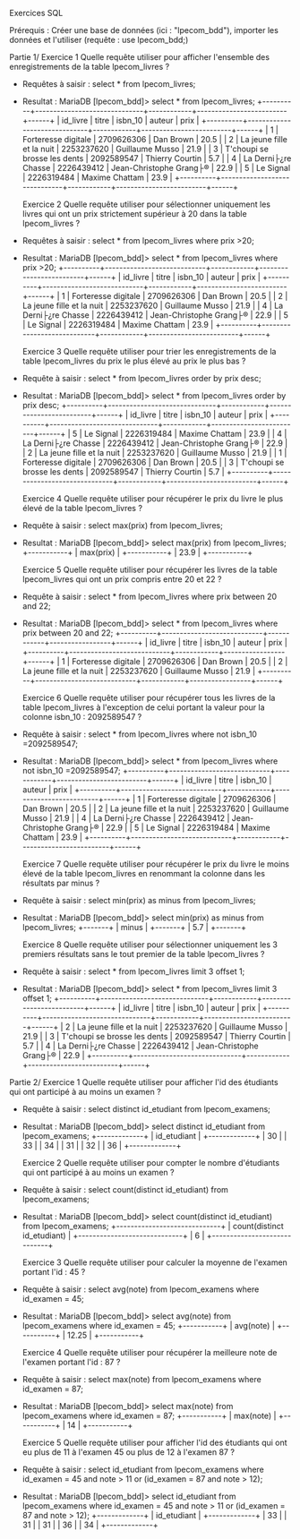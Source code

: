 Exercices SQL

Prérequis : Créer une base de données (ici : "lpecom_bdd"), importer les données et l'utiliser (requête : use lpecom_bdd;)

Partie 1/
	Exercice 1
Quelle requête utiliser pour afficher l'ensemble des enregistrements de la table lpecom_livres ?

- Requêtes à saisir :
select * from lpecom_livres;

- Resultat :
MariaDB [lpecom_bdd]> select * from lpecom_livres;
+----------+------------------------------+------------+-------------------------+------+
| id_livre | titre                        | isbn_10    | auteur                  | prix |
+----------+------------------------------+------------+-------------------------+------+
|        1 | Forteresse digitale          | 2709626306 | Dan Brown               | 20.5 |
|        2 | La jeune fille et la nuit     | 2253237620 | Guillaume Musso         | 21.9 |
|        3 | T'choupi se brosse les dents | 2092589547 | Thierry Courtin         |  5.7 |
|        4 | La Derni├¿re Chasse           | 2226439412 | Jean-Christophe Grang├®  | 22.9 |
|        5 | Le Signal                    | 2226319484 | Maxime Chattam          | 23.9 |
+----------+------------------------------+------------+-------------------------+------+



	Exercice 2
Quelle requête utiliser pour sélectionner uniquement les livres qui ont un prix strictement supérieur à
20 dans la table lpecom_livres ?

- Requêtes à saisir :
select * from lpecom_livres where prix >20;

- Resultat :
MariaDB [lpecom_bdd]> select * from lpecom_livres where prix >20;
+----------+----------------------------+------------+-------------------------+------+
| id_livre | titre                      | isbn_10    | auteur                  | prix |
+----------+----------------------------+------------+-------------------------+------+
|        1 | Forteresse digitale        | 2709626306 | Dan Brown               | 20.5 |
|        2 | La jeune fille et la nuit   | 2253237620 | Guillaume Musso         | 21.9 |
|        4 | La Derni├¿re Chasse         | 2226439412 | Jean-Christophe Grang├®  | 22.9 |
|        5 | Le Signal                  | 2226319484 | Maxime Chattam          | 23.9 |
+----------+----------------------------+------------+-------------------------+------+



	Exercice 3
Quelle requête utiliser pour trier les enregistrements de la table lpecom_livres du prix le plus élevé
au prix le plus bas ?

- Requête à saisir :
select * from lpecom_livres order by prix desc;

- Resultat :
MariaDB [lpecom_bdd]> select * from lpecom_livres order by prix desc;
+----------+------------------------------+------------+-------------------------+------+
| id_livre | titre                        | isbn_10    | auteur                  | prix |
+----------+------------------------------+------------+-------------------------+------+
|        5 | Le Signal                    | 2226319484 | Maxime Chattam          | 23.9 |
|        4 | La Derni├¿re Chasse           | 2226439412 | Jean-Christophe Grang├®  | 22.9 |
|        2 | La jeune fille et la nuit     | 2253237620 | Guillaume Musso         | 21.9 |
|        1 | Forteresse digitale          | 2709626306 | Dan Brown               | 20.5 |
|        3 | T'choupi se brosse les dents | 2092589547 | Thierry Courtin         |  5.7 |
+----------+------------------------------+------------+-------------------------+------+



	Exercice 4
Quelle requête utiliser pour récupérer le prix du livre le plus élevé de la table lpecom_livres ?

- Requête à saisir :
select max(prix) from lpecom_livres;

- Resultat :
MariaDB [lpecom_bdd]> select max(prix) from lpecom_livres;
+-----------+
| max(prix) |
+-----------+
|      23.9 |
+-----------+


	Exercice 5
Quelle requête utiliser pour récupérer les livres de la table lpecom_livres qui ont un prix compris
entre 20 et 22 ?

- Requête à saisir :
select * from lpecom_livres where prix between 20 and 22;

- Resultat :
MariaDB [lpecom_bdd]> select * from lpecom_livres where prix between 20 and 22;
+----------+----------------------------+------------+-----------------+------+
| id_livre | titre                      | isbn_10    | auteur          | prix |
+----------+----------------------------+------------+-----------------+------+
|        1 | Forteresse digitale        | 2709626306 | Dan Brown       | 20.5 |
|        2 | La jeune fille et la nuit   | 2253237620 | Guillaume Musso | 21.9 |
+----------+----------------------------+------------+-----------------+------+



	Exercice 6
Quelle requête utiliser pour récupérer tous les livres de la table lpecom_livres à l'exception de celui
portant la valeur pour la colonne isbn_10 : 2092589547 ?

- Requête à saisir :
select * from lpecom_livres where not isbn_10 =2092589547;

- Resultat :
MariaDB [lpecom_bdd]> select * from lpecom_livres where not isbn_10 =2092589547;
+----------+----------------------------+------------+-------------------------+------+
| id_livre | titre                      | isbn_10    | auteur                  | prix |
+----------+----------------------------+------------+-------------------------+------+
|        1 | Forteresse digitale        | 2709626306 | Dan Brown               | 20.5 |
|        2 | La jeune fille et la nuit   | 2253237620 | Guillaume Musso         | 21.9 |
|        4 | La Derni├¿re Chasse         | 2226439412 | Jean-Christophe Grang├®  | 22.9 |
|        5 | Le Signal                  | 2226319484 | Maxime Chattam          | 23.9 |
+----------+----------------------------+------------+-------------------------+------+



	Exercice 7
Quelle requête utiliser pour récupérer le prix du livre le moins élevé de la table lpecom_livres en
renommant la colonne dans les résultats par minus ?

- Requête à saisir :
select min(prix) as minus from lpecom_livres;

- Resultat :
MariaDB [lpecom_bdd]> select min(prix) as minus from lpecom_livres;
+-------+
| minus |
+-------+
|   5.7 |
+-------+



	Exercice 8
Quelle requête utiliser pour sélectionner uniquement les 3 premiers résultats sans le tout premier de
la table lpecom_livres ?

- Requête à saisir :
select * from lpecom_livres limit 3 offset 1;

- Resultat :
MariaDB [lpecom_bdd]> select * from lpecom_livres limit 3 offset 1;
+----------+------------------------------+------------+-------------------------+------+
| id_livre | titre                        | isbn_10    | auteur                  | prix |
+----------+------------------------------+------------+-------------------------+------+
|        2 | La jeune fille et la nuit     | 2253237620 | Guillaume Musso         | 21.9 |
|        3 | T'choupi se brosse les dents | 2092589547 | Thierry Courtin         |  5.7 |
|        4 | La Derni├¿re Chasse           | 2226439412 | Jean-Christophe Grang├®  | 22.9 |
+----------+------------------------------+------------+-------------------------+------+



Partie 2/
	Exercice 1
Quelle requête utiliser pour afficher l'id des étudiants qui ont participé à au moins un examen ?

- Requête à saisir :
select distinct id_etudiant from lpecom_examens;

- Resultat :
MariaDB [lpecom_bdd]> select distinct id_etudiant from lpecom_examens;
+-------------+
| id_etudiant |
+-------------+
|          30 |
|          33 |
|          34 |
|          31 |
|          32 |
|          36 |
+-------------+



	Exercice 2
Quelle requête utiliser pour compter le nombre d'étudiants qui ont participé à au moins un examen ?

- Requête à saisir :
select count(distinct id_etudiant) from lpecom_examens;

- Resultat :
MariaDB [lpecom_bdd]> select count(distinct id_etudiant) from lpecom_examens;
+-----------------------------+
| count(distinct id_etudiant) |
+-----------------------------+
|                           6 |
+-----------------------------+



	Exercice 3
Quelle requête utiliser pour calculer la moyenne de l'examen portant l'id : 45 ?

- Requête à saisir :
select avg(note) from lpecom_examens where id_examen = 45;

- Resultat :
MariaDB [lpecom_bdd]> select avg(note) from lpecom_examens where id_examen = 45;
+-----------+
| avg(note) |
+-----------+
|     12.25 |
+-----------+



	Exercice 4
Quelle requête utiliser pour récupérer la meilleure note de l'examen portant l'id : 87 ?

- Requête à saisir :
select max(note) from lpecom_examens where id_examen = 87;

- Resultat :
MariaDB [lpecom_bdd]> select max(note) from lpecom_examens where id_examen = 87;
+-----------+
| max(note) |
+-----------+
|        14 |
+-----------+



	Exercice 5
Quelle requête utiliser pour afficher l'id des étudiants qui ont eu plus de 11 à l'examen 45 ou plus de
12 à l'examen 87 ?

- Requête à saisir :
select id_etudiant from lpecom_examens where id_examen = 45 and note > 11 or (id_examen = 87 and note > 12);

- Resultat :
MariaDB [lpecom_bdd]> select id_etudiant from lpecom_examens where id_examen = 45 and note > 11 or (id_examen = 87 and note > 12);
+-------------+
| id_etudiant |
+-------------+
|          33 |
|          31 |
|          31 |
|          36 |
|          34 |
+-------------+






